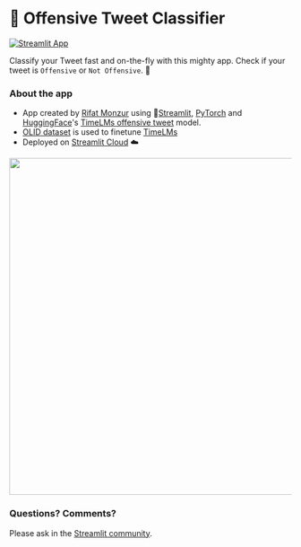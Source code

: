 # 🤗 Offensive Tweet Classifier

[![Streamlit App](https://static.streamlit.io/badges/streamlit_badge_black_white.svg)](http://offensive-tweet-or-not.streamlit.app)

Classify your Tweet fast and on-the-fly with this mighty app. Check if your tweet is `Offensive` or `Not Offensive`. 🚀

### About the app

- App created by [Rifat Monzur](https://www.linkedin.com/in/rifatmonzur/) using 🎈[Streamlit](https://streamlit.io/), [PyTorch](https://pytorch.org) and [HuggingFace](https://huggingface.co/inference-api)'s [TimeLMs offensive tweet](https://huggingface.co/rifatmonzur/offensiveTweet) model.
- [OLID dataset](https://www.kaggle.com/datasets/feyzazkefe/olid-dataset/data) is used to finetune [TimeLMs](https://huggingface.co/cardiffnlp/twitter-roberta-base-offensive)
- Deployed on [Streamlit Cloud](https://streamlit.io/cloud) ☁️

<img src ="https://user-images.githubusercontent.com/27242399/166001680-16a9e894-da21-405c-a8cc-37ad9364c254.png" width="600px"></img>

### Questions? Comments?

Please ask in the [Streamlit community](https://discuss.streamlit.io).
